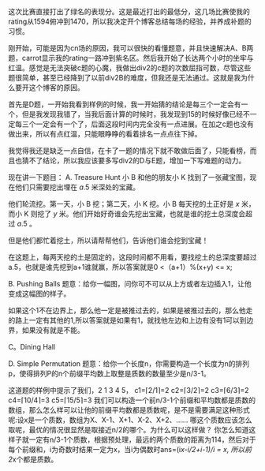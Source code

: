 这次比赛直接打出了绿名的表现分。这是最近打出的最低分，这几场比赛使我的rating从1594俯冲到1470，所以我决定开个博客总结每场的经验，并养成补题的习惯。

刚开始，可能是因为cn场的原因，我可以很快的看懂题意，并且快速解决A、B两题，carrot显示我的rating一路冲到紫名区。然后我开始了长达两个小时的坐牢与红温。感觉是无法突破c题的心魔，我做出div2的c题的次数屈指可数，尽管这些题很简单，甚至已经降到了以前div2B的难度，但我还是无法通过。这就是我为什么要开这个博客的原因。

首先是D题，一开始我看到样例的时候，我一开始猜的结论是每三个一定会有一个，但是我发现我错了，当我后面计算的时候时，我发现到15的时候好像已经不一定每三个一定会有一个了，后面这段时间内完全没有一点进展。在加之c题也没有做出来，所以有点红温，只能眼睁睁的看着排名一点点往下掉。

我觉得我还是缺乏一点自信，在卡了一题的情况下就不敢做后面了，只能看榜，而且也猜不了结论，所以我应该要多写div2的D与E题，增加一下写难题的动力。

现在讲一下题目：
A. Treasure Hunt
小 B 和他的朋友小 K 找到了一张藏宝图，现在他们只需要挖出埋在 $a.5$ 米深处的宝藏。

他们轮流挖。第一天，小 B 挖；第二天，小 K 挖。小 B 每天挖的土正好是 $x$ 米，而小 K 则挖了 $y$ 米。他们开始好奇谁会先挖出宝藏，也就是谁的挖土总深度会超过 $a.5$ 。

但是他们都忙着挖土，所以请帮帮他们，告诉他们谁会挖到宝藏！

在这题上，每两天挖的土是固定的，这段时间都不用看，要找挖土的总深度要超过a.5，也就是谁先挖到a+1谁就赢，所以答案就是0 <（a+1）%(x+y) <= x;

B. Pushing Balls
题意：给你一幅图，问你可不可以从上方或者左边插入1，让他变成这幅图的样子。

如果这个1不在边界上，那么他一定是被推过去的，如果是被推过去的，那么他走的路上一定有其他的1,所以答案就是如果有1，就找他左边和上边有没有1可以到边界，如果没有就是不能。

C。Dining Hall

D. Simple Permutation
题意：给你一个长度n，你需要构造一个长度为n的排列p，使得排列P的n个前缀平均数上取整是质数的数量至少是n/3-1。

这道题的样例中提示了我们，2 1 3 4 5，
c1=⌈2/1⌉=2
c2=⌈3/2⌉=2
c3=⌈6/3⌉=2
c4=⌈10/4⌉=3
c5=⌈15/5⌉=3
我们可以构造一个前n/3-1个前缀和平均数都是质数的数组，那么怎么样可以让他的前缀平均数都是质数呢，是不是需要满足这种形式呢:设x是一个质数，数组为X、X-1、X+1、X-2、X+2、……
哪这个质数应该怎么取呢，最优的情况很显然是取接近n/2的哪个。为什么可以这样做？ 你怎么知道这样子就一定有n/3-1个质数，根据预处理，最远的两个质数的距离为114，然后对于每个前缀和，i为奇数时结果一定为x，当i为偶数时ans=(i*x-i/2+i-1)/i = x, 所以前2*x个都是质数。